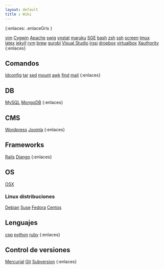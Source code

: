 ```yaml
---
layout: default
title : Wiki
---
```

{:enlaces: .enlaceGris }

[vim](/wiki/vim)
[Cygwin](/wiki/cygwin)
[Apache](/wiki/apache)
[swig](/wiki/swig)
[vnstat](/wiki/vnstat)
[maruku](/wiki/maruku)
[SGE](/wiki/sge)
[bash](/wiki/bash)
[zsh](/wiki/zsh)
[ssh](/wiki/ssh)
[screen](/wiki/screen)
[tmux](/wiki/tmux)
[latex](/wiki/latex)
[jekyll](/wiki/jekyll)
[rvm](/wiki/rvm)
[brew](/wiki/brew)
[gurobi](/wiki/gurobi)
[Visual Studio](/wiki/visualStudio)
[irssi](/wiki/irssi)
[dropbox](/wiki/dropbox)
[virtualbox](/wiki/virtualbox)
[Xauthority](/wiki/Xauthority)
{:enlaces}
## Comandos
[ldconfig](/wiki/ldconfig)
[tar](/wiki/tar)
[sed](/wiki/sed)
[mount](/wiki/mount)
[awk](/wiki/awk)
[find](/wiki/find)
[mail](/wiki/mail)
{:enlaces}
## DB
[MySQL](/wiki/mysql)
[MongoDB](/wiki/mongodb)
{:enlaces}
## CMS
[Wordpress](/wiki/wordpress)
[Joomla](/wiki/joomla)
{:enlaces}
## Frameworks
[Rails](/wiki/rails)
[Django](/wiki/django)
{:enlaces}
## OS
[OSX](/wiki/osx)

### Linux distribuciones
[Debian](/wiki/debian)
[Suse](/wiki/suse)
[Fedora](/wiki/fedora)
[Centos](/wiki/centos)
## Lenguajes
[cpp](/wiki/cpp)
[python](/wiki/python)
[ruby](/wiki/ruby)
{:enlaces}
## Control de versiones
[Mercurial](/wiki/mercurial)
[Git](/wiki/git)
[Subversion](/wiki/subversion)
{:enlaces}
